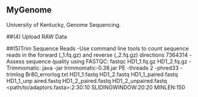 ## MyGenome
University of Kentucky, Genome Sequencing.

##(4) Upload RAW Data


##(5)Trim Sequence Reads
-Use command line tools to count sequence reads in the forward (_1.fq.gz) and reverse (_2.fq.gz) directions
  7364314
-Assess sequence quality using FASTQC: fastqc HD1_1.fq.gz  HD1_2.fq.gz
-Trimmomatic: java -jar trimmomatic-0.38.jar PE -threads 2 -phred33 -trimlog Br80_errorlog.txt HD1_1.fastq HD1_2.fastq HD1_1_paired.fastq HD1_1_unp
aired.fastq HD1_2_paired.fastq HD1_2_unpaired.fastq <path/to/adaptors.fasta>:2:30:10 SLIDINGWINDOW:20:20 MINLEN:150
